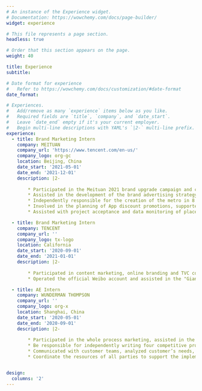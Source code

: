 ```yaml
---
# An instance of the Experience widget.
# Documentation: https://wowchemy.com/docs/page-builder/
widget: experience

# This file represents a page section.
headless: true

# Order that this section appears on the page.
weight: 40

title: Experience
subtitle:

# Date format for experience
#   Refer to https://wowchemy.com/docs/customization/#date-format
date_format: 

# Experiences.
#   Add/remove as many `experience` items below as you like.
#   Required fields are `title`, `company`, and `date_start`.
#   Leave `date_end` empty if it's your current employer.
#   Begin multi-line descriptions with YAML's `|2-` multi-line prefix.
experience:
  - title: Brand Marketing Intern
    company: MEITUAN
    company_url: 'https://www.tencent.com/en-us/'
    company_logo: org-gc
    location: Beijing, China
    date_start: '2021-05-01'
    date_end: '2021-12-01'
    description: |2-
        
        * Participated in the Meituan 2021 brand upgrade campaign and collaborated with several departments. Defined the brand communication strategy based on the new positioning of the brand
        * Assisted in the development of the brand advertising strategy both online and offline. Coordinated the planning of all aspects of media platform features, placement cycles and exposure, ultimately achieving over 3 billion exposures 
        * Independently responsible for the creation of the metro in 8 cities in China and checked all offline promotional materials for the campaign 
        * Involved in the planning of App discount promotions, supported the design of promotional plans and content, website design, cross-departmental communication, etc.
        * Assisted with project acceptance and data monitoring of placement effectiveness 

  - title: Brand Marketing Intern
    company: TENCENT
    company_url: ''
    company_logo: tx-logo
    location: California
    date_start: '2020-09-01'
    date_end: '2021-01-01'
    description: |2-
        
        * Participated in content marketing, online branding and TVC communication for the promotion. Mainly responsible for writing promotional copy and TVC script creative output during the Double Eleven Festival period 
        * Operated the official Weibo account and assisted in the "Giant Penguin" event marketing project, assisted in the selection of bloggers who fit the brand's concept to cooperate with. Received over a hundred of KOL's retweets, achieved 150 million reads, and increased followers by 60,000+

  - title: AE Intern
    company: WUNDERMAN THOMPSON 
    company_url: ''
    company_logo: org-x
    location: Shanghai, China
    date_start: '2020-05-01'
    date_end: '2020-09-01'
    description: |2-
        
        * Participated in the whole process marketing, assisted in the planning and execution of each Campaign, participated in the internal brainstorming of the team 
        * Be responsible for independently writing four competitive product reports every month, mainly for the price and online and offline communication which is compared and analyzed to improve team efficiency  
        * Communicated with customer teams, analyzed customer’s needs, provided corresponding strategic solutions, and wrote the project briefs to ensure that customers are provided with the best communication plan
        * Coordinate the resources of all parties to support the implementation of the campaign, such as advertising shooting 


design:
  columns: '2'
---
```

